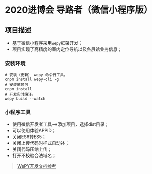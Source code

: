 # 2020进博会  导路者（微信小程序版）

## 项目描述
- 基于微信小程序采用`wepy`框架开发；
- 项目实现了高精度的室内定位导航以及各展馆业务信息；

>


### 安装环境
```
# 安装（更新） wepy 命令行工具。
cnpm install wepy-cli -g
# 安装依赖包
cnpm install
# 开发实时编译。
wepy build --watch
```

### 小程序工具
- 使用微信开发者工具-->添加项目，选择dist目录；
- 可以使用体验APPID；
- 关闭ES6转ES5；
- 关闭上传代码时样式自动补；
- 关闭代码压缩上传；
- 打开不校验合法域名；


> [WePY开发文档参考](https://tencent.github.io/wepy/)



